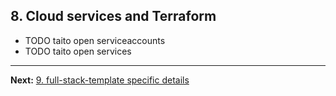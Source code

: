 ## 8. Cloud services and Terraform

- TODO taito open serviceaccounts
- TODO taito open services

---

**Next:** [9. full-stack-template specific details](09-full-stack-template-specific.md)
